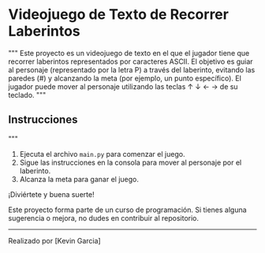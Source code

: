 # Videojuego de Texto de Recorrer Laberintos
"""
Este proyecto es un videojuego de texto en el que el jugador tiene que recorrer laberintos representados por caracteres ASCII. El objetivo es guiar al personaje (representado por la letra P) a través del laberinto, evitando las paredes (#) y alcanzando la meta (por ejemplo, un punto específico). El jugador puede mover al personaje utilizando las teclas ↑ ↓ ← → de su teclado.
"""
## Instrucciones
"""
1. Ejecuta el archivo `main.py` para comenzar el juego.
2. Sigue las instrucciones en la consola para mover al personaje por el laberinto.
3. Alcanza la meta para ganar el juego.

¡Diviértete y buena suerte!

Este proyecto forma parte de un curso de programación. Si tienes alguna sugerencia o mejora, no dudes en contribuir al repositorio.

---
Realizado por [Kevin Garcia]
